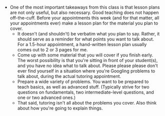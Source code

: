 * One of the most important takeaways from this class is that lesson plans are not only useful, but also necessary. Good teaching does not happen off-the-cuff. Before your appointments this week (and for that matter, all your appointments ever) make a lesson plan for the material you plan to cover.
  * It doesn't (and shouldn't) be verbatim what you plan to say. Rather, it should serve as a reminder for what points you want to talk about. For a 1.5-hour appointment, a hand-written lesson plan usually comes out to 2 or 3 pages for me.
  * Come up with some material that you will cover if you finish early. The worst possibility is that you're sitting in front of your student(s), and you have no idea what to talk about. Please please please don't ever find yourself in a situation where you're Googling problems to talk about, during the actual tutoring appointment.
  * Prepare a wide variety of problems. You want to be prepared to teach basics, as well as advanced stuff. (Typically strive for two questions on fundamentals, two intermediate-level questions, and one or two advanced ones.)
  * That said, tutoring isn't all about the problems you cover. Also think about how you're going to explain things.